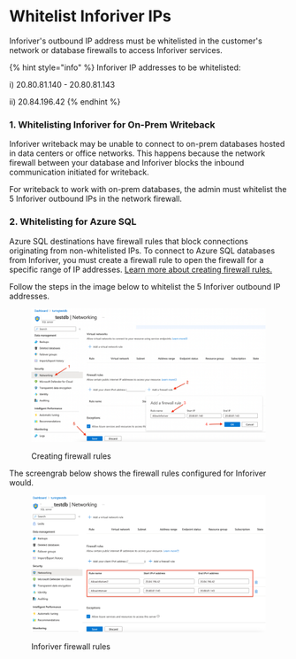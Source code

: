 # Whitelist Inforiver IPs

Inforiver's outbound IP address must be whitelisted in the customer's network or database firewalls to access Inforiver services.&#x20;

{% hint style="info" %}
Inforiver IP addresses to be whitelisted:

i) 20.80.81.140 - 20.80.81.143&#x20;

ii) 20.84.196.42
{% endhint %}

### 1. Whitelisting Inforiver for On-Prem Writeback

Inforiver writeback may be unable to connect to on-prem databases hosted in data centers or office networks. This happens because the network firewall between your database and Inforiver blocks the inbound communication initiated for writeback.&#x20;

For writeback to work with on-prem databases, the admin must whitelist the 5 Inforiver outbound IPs in the network firewall.

### 2. Whitelisting for Azure SQL

Azure SQL destinations have firewall rules that block connections originating from non-whitelisted IPs. To connect to Azure SQL databases from Inforiver, you must create a firewall rule to open the firewall for a specific range of IP addresses. [Learn more about creating firewall rules.](https://learn.microsoft.com/en-us/azure/azure-sql/database/firewall-create-server-level-portal-quickstart?view=azuresql)

Follow the steps in the image below to whitelist the 5 Inforiver outbound IP addresses.&#x20;

<figure><img src="../../../.gitbook/assets/image (9).png" alt=""><figcaption><p>Creating firewall rules</p></figcaption></figure>

The screengrab below shows the firewall rules configured for Inforiver would.

<figure><img src="../../../.gitbook/assets/image (8).png" alt=""><figcaption><p>Inforiver firewall rules</p></figcaption></figure>
